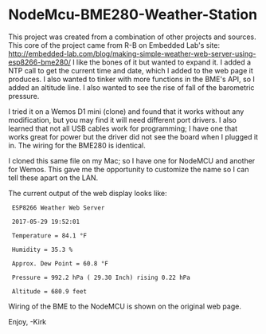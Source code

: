 # NodeMcu-BME280-Weather-Station
This project was created from a combination of other projects and sources.
This core of the project came from R-B on Embedded Lab's site:
   http://embedded-lab.com/blog/making-simple-weather-web-server-using-esp8266-bme280/
I like the bones of it but wanted to expand it. I added a NTP call to get the current
time and date, which I added to the web page it produces. I also wanted to tinker with
more functions in the BME's API, so I added an altitude line. I also wanted to see the
rise of fall of the barometric pressure.

I tried it on a Wemos D1 mini (clone) and found that it works without any modification,
but you may find it will need different port drivers. I also learned that not all USB
cables work for programming; I have one that works great for power but the driver did
not see the board when I plugged it in. The wiring for the BME280 is identical.

I cloned this same file on my Mac; so I have one for NodeMCU and another for Wemos.
This gave me the opportunity to customize the name so I can tell these apart on the LAN.

The current output of the web display looks like:

     ESP8266 Weather Web Server

     2017-05-29 19:52:01

     Temperature = 84.1 °F

     Humidity = 35.3 %

     Approx. Dew Point = 60.8 °F

     Pressure = 992.2 hPa ( 29.30 Inch) rising 0.22 hPa

     Altitude = 680.9 feet

Wiring of the BME to the NodeMCU is shown on the original web page.

Enjoy,
-Kirk
